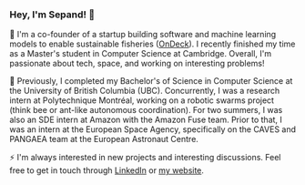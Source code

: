 ### Hey, I'm Sepand! 👋

🔭 I'm a co-founder of a startup building software and machine learning models to enable sustainable fisheries ([OnDeck](https://ondeck.fish)). I recently finished my time as a Master's student in Computer Science at Cambridge. Overall, I'm passionate about tech, space, and working on interesting problems!

🌱 Previously, I completed my Bachelor's of Science in Computer Science at the University of British Columbia (UBC). Concurrently, I was a research intern at Polytechnique Montréal, working on a robotic swarms project (think bee or ant-like autonomous coordination). For two summers, I was also an SDE intern at Amazon with the Amazon Fuse team. Prior to that, I was an intern at the European Space Agency, specifically on the CAVES and PANGAEA team at the European Astronaut Centre.

⚡ I'm always interested in new projects and interesting discussions. Feel free to get in touch through [LinkedIn](https://linkedin.com/in/sepandd) or [my website](https://sepand.me).

